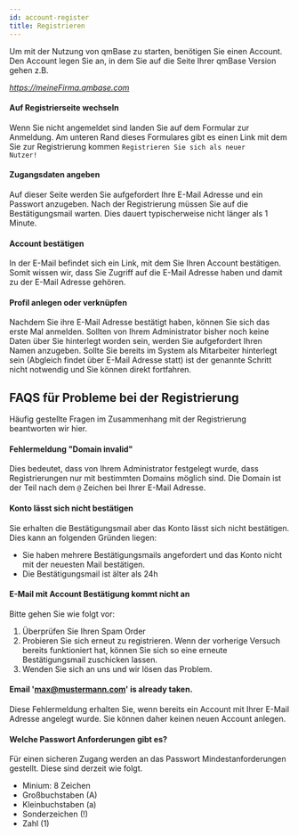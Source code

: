 ```yaml
---
id: account-register
title: Registrieren
---
```


Um mit der Nutzung von qmBase zu starten, benötigen Sie einen Account. Den Account legen Sie an, in dem Sie auf die Seite Ihrer qmBase Version gehen z.B.

_https://meineFirma.qmbase.com_

#### Auf Registrierseite wechseln

Wenn Sie nicht angemeldet sind landen Sie auf dem Formular zur Anmeldung. Am unteren Rand dieses Formulares gibt es einen Link mit dem Sie zur Registrierung kommen <code>Registrieren Sie sich als neuer Nutzer!</code>

#### Zugangsdaten angeben

Auf dieser Seite werden Sie aufgefordert Ihre E-Mail Adresse und ein Passwort anzugeben. Nach der Registrierung müssen Sie auf die Bestätigungsmail warten. Dies dauert typischerweise nicht länger als 1 Minute.

#### Account bestätigen

In der E-Mail befindet sich ein Link, mit dem Sie Ihren Account bestätigen. Somit wissen wir, dass Sie Zugriff auf die E-Mail Adresse haben und damit zu der E-Mail Adresse gehören.

#### Profil anlegen oder verknüpfen

Nachdem Sie ihre E-Mail Adresse bestätigt haben, können Sie sich das erste Mal anmelden. Sollten von Ihrem Administrator bisher noch keine Daten über Sie hinterlegt worden sein, werden Sie aufgefordert Ihren Namen anzugeben.
Sollte Sie bereits im System als Mitarbeiter hinterlegt sein (Abgleich findet über E-Mail Adresse statt) ist der genannte Schritt nicht notwendig und Sie können direkt fortfahren.

## FAQS für Probleme bei der Registrierung

Häufig gestellte Fragen im Zusammenhang mit der Registrierung beantworten wir hier.

#### Fehlermeldung "Domain invalid"

Dies bedeutet, dass von Ihrem Administrator festgelegt wurde, dass Registrierungen nur mit bestimmten Domains möglich sind. Die Domain ist der Teil nach dem <code>@</code> Zeichen bei Ihrer E-Mail Adresse.

#### Konto lässt sich nicht bestätigen

Sie erhalten die Bestätigungsmail aber das Konto lässt sich nicht bestätigen. Dies kann an folgenden Gründen liegen:

- Sie haben mehrere Bestätigungsmails angefordert und das Konto nicht mit der neuesten Mail bestätigen.
- Die Bestätigungsmail ist älter als 24h

#### E-Mail mit Account Bestätigung kommt nicht an

Bitte gehen Sie wie folgt vor:

1. Überprüfen Sie Ihren Spam Order
2. Probieren Sie sich erneut zu registrieren. Wenn der vorherige Versuch bereits funktioniert hat, können Sie sich so eine erneute Bestätigungsmail zuschicken lassen.
3. Wenden Sie sich an uns und wir lösen das Problem.

#### Email 'max@mustermann.com' is already taken.

Diese Fehlermeldung erhalten Sie, wenn bereits ein Account mit Ihrer E-Mail Adresse angelegt wurde. Sie können daher keinen neuen Account anlegen.

#### Welche Passwort Anforderungen gibt es?

Für einen sicheren Zugang werden an das Passwort Mindestanforderungen gestellt. Diese sind derzeit wie folgt.

- Minium: 8 Zeichen
- Großbuchstaben (A)
- Kleinbuchstaben (a)
- Sonderzeichen (!)
- Zahl (1)
